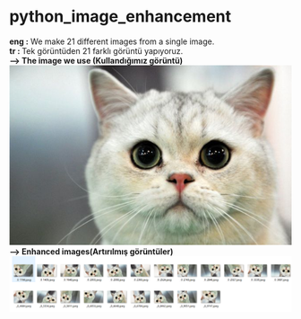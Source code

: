 # python_image_enhancement
<strong> eng :</strong> We make 21 different images from a single image. </br>
<strong>tr : </strong>Tek görüntüden 21 farklı görüntü yapıyoruz.</br>
<strong>--> The image we use (Kullandığımız görüntü)</br></strong>
<img src = "cat.jpg" ></img></br>
<strong>--> Enhanced images(Artırılmış görüntüler)</br></strong>
<img src = "images.PNG" ></img></br>
